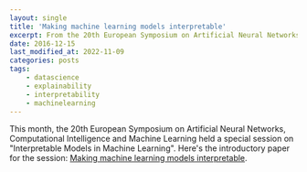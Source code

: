 ```yaml
---
layout: single
title: 'Making machine learning models interpretable'
excerpt: From the 20th European Symposium on Artificial Neural Networks, Computational Intelligence and Machine Learning
date: 2016-12-15
last_modified_at: 2022-11-09
categories: posts
tags:
    - datascience
    - explainability
    - interpretability
    - machinelearning
---
```


This month, the 20th European Symposium on Artificial Neural Networks,
Computational Intelligence and Machine Learning held a special session
on "Interpretable Models in Machine Learning". Here's the introductory
paper for the session: [Making machine learning models
interpretable](https://pdfs.semanticscholar.org/ce0b/8b6fca7dc089548cc2e9aaac3bae82bb19da.pdf).
